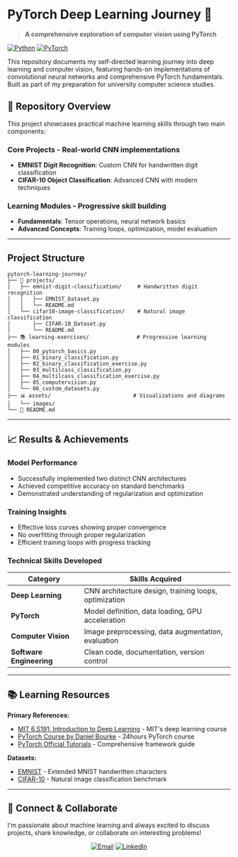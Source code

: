 # PyTorch Deep Learning Journey 🚀

> **A comprehensive exploration of computer vision using PyTorch**

[![Python](https://img.shields.io/badge/Python-3.8%2B-blue)](https://python.org)
[![PyTorch](https://img.shields.io/badge/PyTorch-2.0%2B-red)](https://pytorch.org)

This repository documents my self-directed learning journey into deep learning and computer vision, featuring hands-on implementations of convolutional neural networks and comprehensive PyTorch fundamentals. Built as part of my preparation for university computer science studies.

## 🎯 Repository Overview

This project showcases practical machine learning skills through two main components:

### **Core Projects** - Real-world CNN implementations
- **EMNIST Digit Recognition**: Custom CNN for handwritten digit classification
- **CIFAR-10 Object Classification**: Advanced CNN with modern techniques

### **Learning Modules** - Progressive skill building
- **Fundamentals**: Tensor operations, neural network basics
- **Advanced Concepts**: Training loops, optimization, model evaluation

---

## Project Structure

```
pytorch-learning-journey/
├── 🎯 projects/
│   ├── emnist-digit-classification/     # Handwritten digit recognition
│   │   ├── EMNIST_Dataset.py
│   │   └── README.md
│   └── cifar10-image-classification/    # Natural image classification
│       ├── CIFAR-10_Dataset.py
│       └── README.md
├── 📚 learning-exercises/               # Progressive learning modules
│   ├── 00_pytorch_basics.py
│   ├── 01_binary_classification.py
│   ├── 02_binary_classification_exercise.py
│   ├── 03_multilcass_classification.py
│   ├── 04_multilcass_classification_exercise.py
│   ├── 05_computervision.py
│   └── 06_custom_datasets.py
├── 📊 assets/                          # Visualizations and diagrams
│   └── images/
└── 📖 README.md
```

---

## 📈 Results & Achievements

### **Model Performance**
- Successfully implemented two distinct CNN architectures
- Achieved competitive accuracy on standard benchmarks
- Demonstrated understanding of regularization and optimization

### **Training Insights**
- Effective loss curves showing proper convergence
- No overfitting through proper regularization
- Efficient training loops with progress tracking

### **Technical Skills Developed**

<div align="center">

| Category | Skills Acquired |
|----------|----------------|
| **Deep Learning** | CNN architecture design, training loops, optimization |
| **PyTorch** | Model definition, data loading, GPU acceleration |
| **Computer Vision** | Image preprocessing, data augmentation, evaluation |
| **Software Engineering** | Clean code, documentation, version control |

</div>

---

## 📚 Learning Resources

**Primary References:**
- [MIT 6.S191: Introduction to Deep Learning](https://introtodeeplearning.com/) - MIT's deep learning course
- [PyTorch Course by Daniel Bourke](https://www.youtube.com/watch?v=Z_ikDlimN6A) - 24hours PyTorch course
- [PyTorch Official Tutorials](https://pytorch.org/tutorials/) - Comprehensive framework guide

**Datasets:**
- [EMNIST](https://www.nist.gov/itl/products-and-services/emnist-dataset) - Extended MNIST handwritten characters
- [CIFAR-10](https://www.cs.toronto.edu/~kriz/cifar.html) - Natural image classification benchmark

---

## 🤝 Connect & Collaborate

I'm passionate about machine learning and always excited to discuss projects, share knowledge, or collaborate on interesting problems!

<div align="center">

[![Email](https://img.shields.io/badge/Email-D14836?style=for-the-badge&logo=gmail&logoColor=white)](mailto:paolo.auletta@studbocconi.it)
[![LinkedIn](https://img.shields.io/badge/linkedin-%230077B5.svg?style=for-the-badge&logo=linkedin&logoColor=white)](www.linkedin.com/in/paolo-auletta)

</div>
